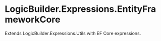 ﻿# LogicBuilder.Expressions.EntityFrameworkCore
Extends LogicBuilder.Expressions.Utils with EF Core expressions.